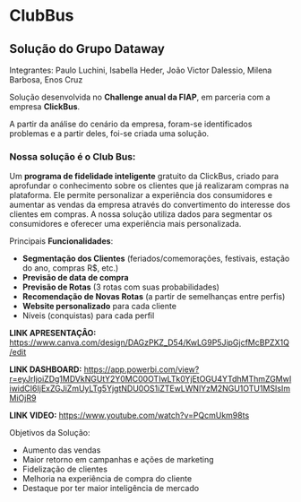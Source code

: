 # ClubBus
## Solução do Grupo Dataway 

Integrantes:
Paulo Luchini, Isabella Heder, João Victor Dalessio, Milena Barbosa, Enos Cruz

Solução desenvolvida no **Challenge anual da FIAP**, em parceria com a empresa **ClickBus**.

A partir da análise do cenário da empresa, foram-se identificados problemas e a partir deles, foi-se criada uma solução.

### Nossa solução é o **Club Bus**:

Um **programa de fidelidade inteligente** gratuito da ClickBus, criado para aprofundar o conhecimento sobre os clientes que já realizaram compras na plataforma.
Ele permite personalizar a experiência dos consumidores e aumentar as vendas da empresa através do convertimento do interesse dos clientes em compras.
A nossa solução utiliza dados para segmentar os consumidores e oferecer uma experiência mais personalizada.

Principais **Funcionalidades**:
- **Segmentação dos Clientes** (feriados/comemorações, festivais, estação do ano, compras R$, etc.)
- **Previsão de data de compra**
- **Previsão de Rotas** (3 rotas com suas probabilidades)
- **Recomendação de Novas Rotas** (a partir de semelhanças entre perfis)
- **Website personalizado** para cada cliente
- Níveis (conquistas) para cada perfil

**LINK APRESENTAÇÂO:** https://www.canva.com/design/DAGzPKZ_D54/KwLG9P5JipGjcfMcBPZX1Q/edit
  
**LINK DASHBOARD:** https://app.powerbi.com/view?r=eyJrIjoiZDg1MDVkNGUtY2Y0MC00OTIwLTk0YjEtOGU4YTdhMThmZGMwIiwidCI6IjExZGJiZmUyLTg5YjgtNDU0OS1iZTEwLWNlYzM2NGU1OTU1MSIsImMiOjR9

**LINK VIDEO:** https://www.youtube.com/watch?v=PQcmUkm98ts


Objetivos da Solução:
- Aumento das vendas
- Maior retorno em campanhas e ações de marketing
- Fidelização de clientes
- Melhoria na experiência de compra do cliente
- Destaque por ter maior inteligência de mercado
  